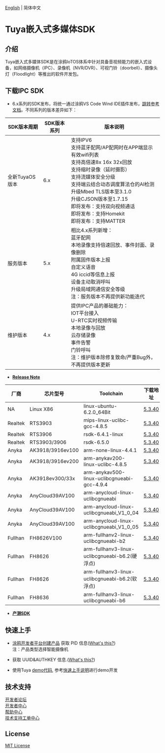 [English](./README_en.md) | 简体中文

# Tuya嵌入式多媒体SDK


## 介绍
Tuya嵌入式多媒体SDK是在涂鸦IoTOS体系中针对具备音视频能力的嵌入式设备，如网络摄像机（IPC）、录像机（NVR/DVR）、可视门铃（doorbell）、摄像头灯（Floodlight）等推出的软件开发包。

## 下载IPC SDK

* 6.x系列的SDK发布，将统一通过涂鸦VS Code Wind IDE插件发布，[跳转参考文档](https://developer.tuya.com/cn/docs/iot-device-dev/TuyaOS-Overview?id=Kbfjtwjcpn1gc)。不同系列的版本差异如下：

 SDK版本周期 | SDK版本系列 | 版本说明 |
| --- | --- | --- |
| 全新TuyaOS版本 | 6.x | 支持IPV6<br>支持蓝牙配网/AP配网时在APP端显示有效wifi列表<br>支持高倍速8x 16x 32x回放<br>支持缩时录像（延时摄影）<br>支持流媒体安全分级<br>支持端云结合动态调度算法仓的AI检测<br>升级Mbed TLS版本至3.1.0<br>升级CJSON版本至1.7.15<br>即将发布：支持双向视频通话<br>即将发布：支持Homekit<br>即将发布：支持MATTER |
| 服务版本 | 5.x | 相比4.x系列新增：<br>蓝牙配网<br>本地录像支持倍速回放、事件封面、录像删除<br>附属固件版本上报<br>自定义语音<br>4G iccid等信息上报<br>设备主动取消呼叫<br>升级局域网通信安全等级<br>注：服务版本不再提供新功能迭代  |
| 维护版本 | 4.x | 提供IPC产品的基础能力：<br>IOT平台接入<br>U-RTC实时视频传输<br>本地录像与回放<br>云存储录像<br>事件告警<br>门铃呼叫<br>注：维护版本除修复致命/严重Bug外，不再提供版本更新 |

* **[Release Note](./release_note.md)**

厂商 | 芯片型号| Toolchain | 下载地址
---|---|---|---
NA | Linux X86 | linux-ubuntu-6.2.0_64Bit | [5.3.40](https://images.tuyacn.com/rms-static/fc43be60-5083-11ee-b879-5585a458b469-1694423829830.rar?tyName=5.3.40_linux-ubuntu-6.2.0_64Bit.rar) 
Realtek | RTS3903 | mips-linux-uclibc-gcc-4.8.5 | [5.3.40](https://images.tuyacn.com/rms-static/1da28780-5084-11ee-beb1-377a1535f238-1694423885816.rar?tyName=5.3.40_mips-linux-uclibc-gcc-4.8.5.rar) 
Realtek | RTS3906 | rsdk-6.4.1-linux | [5.3.40](https://images.tuyacn.com/rms-static/40adc820-5084-11ee-b879-5585a458b469-1694423944610.rar?tyName=5.3.40_rsdk-6.4.1-linux.rar) 
Realtek | RTS3903/3906 | rsdk-6.5.0 | [5.3.40](https://images.tuyacn.com/rms-static/655b4710-5084-11ee-beb1-377a1535f238-1694424006145.rar?tyName=5.3.40_rsdk-6.5.0.rar) 
Anyka | AK3918/3916ev100 | arm-none-linux-4.4.1 | [5.3.40](https://images.tuyacn.com/rms-static/893c0020-5084-11ee-b879-5585a458b469-1694424066338.rar?tyName=5.3.40_arm-none-linux-4.4.1.rar) 
Anyka | AK3918/3916ev200 | arm-anykav200-linux-uclibc-4.8.5 | [5.3.40](https://images.tuyacn.com/rms-static/c2543df0-5084-11ee-b879-5585a458b469-1694424162127.rar?tyName=5.3.40_arm-anykav200-linux-uclibc-4.8.5.rar) 
Anyka | AK3918ev300/33x | arm-anykav500-linux-uclibcgnueabi-gcc-4.9.4 | [5.3.40](https://images.tuyacn.com/rms-static/e0f8c910-5084-11ee-beb1-377a1535f238-1694424213537.rar?tyName=5.3.40_arm-anykav500-linux-uclibcgnueabi-gcc-4.9.4.rar) 
Anyka | AnyCloud39AV100 | arm-anycloud-linux-uclibcgnueabi | [5.3.40](https://images.tuyacn.com/rms-static/cae04fa0-5083-11ee-beb1-377a1535f238-1694423746971.rar?tyName=5.3.40_arm-anycloud-linux-uclibcgnueabi.rar) 
Anyka | AnyCloud39AV100 | arm-anycloud-linux-uclibcgnueabi_V1_0_04 | [5.3.40](https://images.tuyacn.com/rms-static/0e9ac300-5085-11ee-b879-5585a458b469-1694424290096.rar?tyName=5.3.40_arm-anycloud-linux-uclibcgnueabi_V1_0_04.rar) 
Anyka | AnyCloud39AV100 | arm-anycloud-linux-uclibcgnueabi_V1_0_05 | [5.3.40](https://images.tuyacn.com/rms-static/2e187010-5085-11ee-beb1-377a1535f238-1694424342929.rar?tyName=5.3.40_arm-anycloud-linux-uclibcgnueabi_V1_0_05.rar) 
Fullhan | FH8626V100 | arm-fullhanv2-linux-uclibcgnueabi-b2 | [5.3.40](https://images.tuyacn.com/rms-static/59005310-5085-11ee-b879-5585a458b469-1694424414913.rar?tyName=5.3.40_arm-fullhanv2-linux-uclibcgnueabi-b2.rar) 
Fullhan | FH8626 | arm-fullhanv3-linux-uclibcgnueabi-b6.2(硬浮点) | [5.3.40](https://images.tuyacn.com/rms-static/7d602730-5085-11ee-beb1-377a1535f238-1694424475939.rar?tyName=5.3.40_arm-fullhanv3-linux-uclibcgnueabi-b6.2.rar) 
Fullhan | FH8626 | arm-fullhanv3-linux-uclibcgnueabi-b6.2(软浮点) | [5.3.40](https://images.tuyacn.com/rms-static/9dd26d70-5085-11ee-b879-5585a458b469-1694424530375.rar?tyName=5.3.40_arm-fullhanv3-linux-uclibcgnueabi-b6-2-soft.rar)  
Fullhan | FH8636 | arm-fullhanv3-linux-uclibcgnueabi-b6 | [5.3.40](https://images.tuyacn.com/rms-static/c5fa9430-5085-11ee-beb1-377a1535f238-1694424597747.rar?tyName=5.3.40_arm-fullhanv3-linux-uclibcgnueabi-b6.rar) 

* **[产测SDK](./dowload_fac.md)**

## 快速上手

* [涂鸦开发者平台创建产品](https://developer.tuya.com/cn/docs/iot/configure-in-platform/create-product/create-product?id=K914jp1ijtsfe) 获取 PID 信息([What's this?](https://github.com/tuya/tuya-iotos-embeded-sdk-multimedia/wiki/What-is#what-is-pid))<br> 
注：产品类型选择智能摄像机

* 获取 UUID&AUTHKEY 信息.([What's this?](https://github.com/tuya/tuya-iotos-embeded-sdk-multimedia/wiki/What-is#what-is-uuid--authkey))

* 使用Tuya [demo代码](https://github.com/tuya/tuya-iotos-embeded-multimedia-demo), 参考[快速上手说明](https://github.com/tuya/tuya-iotos-embeded-multimedia-demo#get-started)进行demo开发


## 技术支持

[开发者论坛](https://www.tuyaos.com/viewforum.php?f=14) <br>
[开发者中心](https://developer.tuya.com/cn/) <br>
[帮助中心](https://support.tuya.com/cn/help) <br>
[技术支持工单中心](https://iot.tuya.com/council/) 

## License
[MIT License](./LICENSE)
